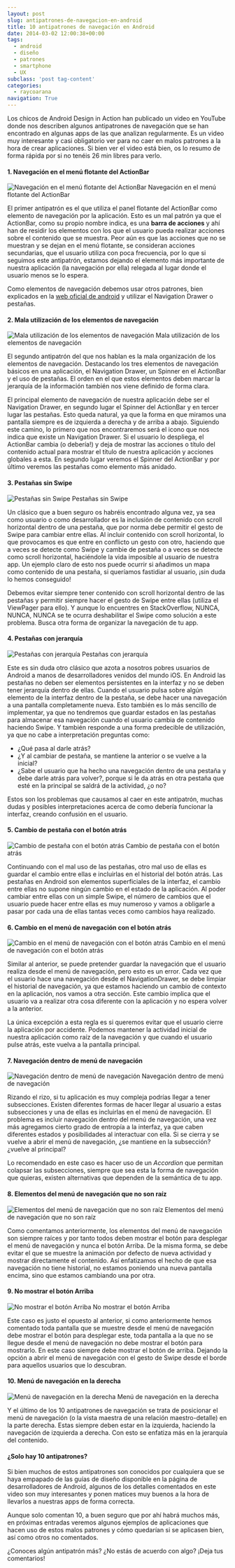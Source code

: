 ```yaml
---
layout: post
slug: antipatrones-de-navegacion-en-android
title: 10 antipatrones de navegación en Android
date: 2014-03-02 12:00:38+00:00
tags:
  - android
  - diseño
  - patrones
  - smartphone
  - UX
subclass: 'post tag-content'
categories:
  - raycoarana
navigation: True
---
```


Los chicos de Android Design in Action han publicado un video en YouTube donde nos describen algunos antipatrones de navegación que se han encontrado en algunas apps de las que analizan regularmente. Es un video muy interesante y casi obligatorio ver para no caer en malos patrones a la hora de crear aplicaciones. Si bien ver el video está bien, os lo resumo de forma rápida por si no tenéis 26 min libres para verlo.
<!--more-->

#### 1. Navegación en el menú flotante del ActionBar

![Navegación en el menú flotante del ActionBar](/assets/images/NavigationInOverflow.png) Navegación en el menú flotante del ActionBar

El primer antipatrón es el que utiliza el panel flotante del ActionBar como elemento de navegación por la aplicación. Esto es un mal patrón ya que el ActionBar, como su propio nombre indica, es una **barra de acciones** y ahí han de residir los elementos con los que el usuario pueda realizar acciones sobre el contenido que se muestra. Peor aún es que las acciones que no se muestran y se dejan en el menú flotante, se consideran acciones secundarias, que el usuario utiliza con poca frecuencia, por lo que si seguimos este antipatrón, estamos dejando el elemento más importante de nuestra aplicación (la navegación por ella) relegada al lugar donde el usuario menos se lo espera.

Como elementos de navegación debemos usar otros patrones, bien explicados en la [web oficial de android](https://developer.android.com/design) y utilizar el Navigation Drawer o pestañas.

#### 2. Mala utilización de los elementos de navegación

![Mala utilización de los elementos de navegación](/assets/images/WrongNavHierarchy.png) Mala utilización de los elementos de navegación

El segundo antipatrón del que nos hablan es la mala organización de los elementos de navegación. Destacando los tres elementos de navegación básicos en una aplicación, el Navigation Drawer, un Spinner en el ActionBar y el uso de pestañas. El orden en el que estos elementos deben marcar la jerarquía de la información también nos viene definido de forma clara. 

El principal elemento de navegación de nuestra aplicación debe ser el Navigation Drawer, en segundo lugar el Spinner del ActionBar y en tercer lugar las pestañas. Esto queda natural, ya que la forma en que miramos una pantalla siempre es de izquierda a derecha y de arriba a abajo. Siguiendo este camino, lo primero que nos encontraremos será el icono que nos indica que existe un Navigation Drawer. Si el usuario lo despliega, el ActionBar cambia (o debería!) y deja de mostrar las acciones o título del contenido actual para mostrar el título de nuestra aplicación y acciones globales a esta. En segundo lugar veremos el Spinner del ActionBar y por último veremos las pestañas como elemento más anidado.

#### 3. Pestañas sin Swipe

![Pestañas sin Swipe](/assets/images/TabsThatDontSwipe.png) Pestañas sin Swipe

Un clásico que a buen seguro os habréis encontrado alguna vez, ya sea como usuario o como desarrollador es la inclusión de contenido con scroll horizontal dentro de una pestaña, que por norma debe permitir el gesto de Swipe para cambiar entre ellas. Al incluir contenido con scroll horizontal, lo que provocamos es que entre en conflicto un gesto con otro, haciendo que a veces se detecte como Swipe y cambie de pestaña o a veces se detecte como scroll horizontal, haciéndole la vida imposible al usuario de nuestra app. Un ejemplo claro de esto nos puede ocurrir si añadimos un mapa como contenido de una pestaña, si queríamos fastidiar al usuario, ¡sin duda lo hemos conseguido!

Debemos evitar siempre tener contenido con scroll horizontal dentro de las pestañas y permitir siempre hacer el gesto de Swipe entre ellas (utiliza el ViewPager para ello). Y aunque lo encuentres en StackOverflow, NUNCA, NUNCA, NUNCA se te ocurra deshabilitar el Swipe como solución a este problema. Busca otra forma de organizar la navegación de tu app.

#### 4. Pestañas con jerarquía

![Pestañas con jerarquía](/assets/images/DeepOrPersistentTabs.png) Pestañas con jerarquía

Este es sin duda otro clásico que azota a nosotros pobres usuarios de Android a manos de desarrolladores venidos del mundo iOS. En Android las pestañas no deben ser elementos persistentes en la interfaz y no se deben tener jerarquía dentro de ellas. Cuando el usuario pulsa sobre algún elemento de la interfaz dentro de la pestaña, se debe hacer una navegación a una pantalla completamente nueva. Esto también es lo más sencillo de implementar, ya que no tendremos que guardar estados en las pestañas para almacenar esa navegación cuando el usuario cambia de contenido haciendo Swipe. Y también responde a una forma predecible de utilización, ya que no cabe a interpretación preguntas como:
	
  * ¿Qué pasa al darle atrás?	
  * ¿Y al cambiar de pestaña, se mantiene la anterior o se vuelve a la inicial?
  * ¿Sabe el usuario que ha hecho una navegación dentro de una pestaña y debe darle atrás para volver?, porque si le da atrás en otra pestaña que esté en la principal se saldrá de la actividad, ¿o no? 

Estos son los problemas que causamos al caer en este antipatrón, muchas dudas y posibles interpretaciones acerca de como debería funcionar la interfaz, creando confusión en el usuario.

#### 5. Cambio de pestaña con el botón atrás

![Cambio de pestaña con el botón atrás](/assets/images/BackTraversesTabs.png) Cambio de pestaña con el botón atrás

Continuando con el mal uso de las pestañas, otro mal uso de ellas es guardar el cambio entre ellas e incluirlas en el historial del botón atrás. Las pestañas en Android son elementos superficiales de la interfaz, el cambio entre ellas no supone ningún cambio en el estado de la aplicación. Al poder cambiar entre ellas con un simple Swipe, el número de cambios que el usuario puede hacer entre ellas es muy numeroso y vamos a obligarle a pasar por cada una de ellas tantas veces como cambios haya realizado.

#### 6. Cambio en el menú de navegación con el botón atrás

![Cambio en el menú de navegación con el botón atrás](/assets/images/BackTraversesDrawer1.png) Cambio en el menú de navegación con el botón atrás

Similar al anterior, se puede pretender guardar la navegación que el usuario realiza desde el menú de navegación, pero esto es un error. Cada vez que el usuario hace una navegación desde el NavigationDrawer, se debe limpiar el historial de navegación, ya que estamos haciendo un cambio de contexto en la aplicación, nos vamos a otra sección. Este cambio implica que el usuario va a realizar otra cosa diferente con la aplicación y no espera volver a la anterior. 

La única excepción a esta regla es si queremos evitar que el usuario cierre la aplicación por accidente. Podemos mantener la actividad inicial de nuestra aplicación como raíz de la navegación y que cuando el usuario pulse atrás, este vuelva a la pantalla principal.

#### 7. Navegación dentro de menú de navegación

![Navegación dentro de menú de navegación](/assets/images/DeepNavigationDrawers.png) Navegación dentro de menú de navegación

Rizando el rizo, si tu aplicación es muy compleja podrías llegar a tener subsecciones. Existen diferentes formas de hacer llegar al usuario a estas subsecciones y una de ellas es incluirlas en el menú de navegación. El problema es incluir navegación dentro del menú de navegación, una vez más agregamos cierto grado de entropía a la interfaz, ya que caben diferentes estados y posibilidades al interactuar con ella. Si se cierra y se vuelve a abrir el menú de navegación, ¿se mantiene en la subsección? ¿vuelve al principal?

Lo recomendado en este caso es hacer uso de un _Accordion_ que permitan colapsar las subsecciones, siempre que sea esta la forma de navegación que quieras, existen alternativas que dependen de la semántica de tu app.

#### 8. Elementos del menú de navegación que no son raíz

![Elementos del menú de navegación que no son raíz](/assets/images/BadDrawerTransitions.png) Elementos del menú de navegación que no son raíz

Como comentamos anteriormente, los elementos del menú de navegación son siempre raíces y por tanto todos deben mostrar el botón para desplegar el menú de navegación y nunca el botón Arriba. De la misma forma, se debe evitar el que se muestre la animación por defecto de nueva actividad y mostrar directamente el contenido. Así enfatizamos el hecho de que esa navegación no tiene historial, no estamos poniendo una nueva pantalla encima, sino que estamos cambiando una por otra.

#### 9. No mostrar el botón Arriba

![No mostrar el botón Arriba](/assets/images/NeverShowingUpCaret.png) No mostrar el botón Arriba

Este caso es justo el opuesto al anterior, si como anteriormente hemos comentado toda pantalla que se muestre desde el menú de navegación debe mostrar el botón para desplegar este, toda pantalla a la que no se llegue desde el menú de navegación no debe mostrar el botón para mostrarlo. En este caso siempre debe mostrar el botón de arriba. Dejando la opción a abrir el menú de navegación con el gesto de Swipe desde el borde para aquellos usuarios que lo descubran.

#### 10. Menú de navegación en la derecha

![Menú de navegación en la derecha](/assets/images/RightSideNavigation.png) Menú de navegación en la derecha

Y el último de los 10 antipatrones de navegación se trata de posicionar el menú de navegación (o la vista maestra de una relación maestro-detalle) en la parte derecha. Estas siempre deben estar en la izquierda, haciendo la navegación de izquierda a derecha. Con esto se enfatiza más en la jerarquía del contenido.

#### ¿Solo hay 10 antipatrones?

Si bien muchos de estos antipatrones son conocidos por cualquiera que se haya empapado de las guías de diseño disponible en la página de desarrolladores de Android, algunos de los detalles comentados en este video son muy interesantes y ponen matices muy buenos a la hora de llevarlos a nuestras apps de forma correcta.

Aunque solo comentan 10, a buen seguro que por ahí habrá muchos más, en próximas entradas veremos algunos ejemplos de aplicaciones que hacen uso de estos malos patrones y cómo quedarían si se aplicasen bien, así como otros no comentados.

¿Conoces algún antipatrón más? ¿No estás de acuerdo con algo? ¡Deja tus comentarios!
